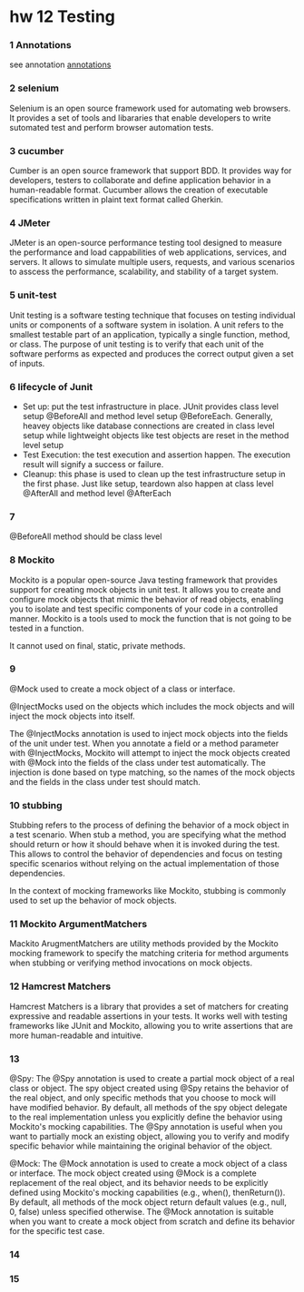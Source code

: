 # hw 12 Testing
### 1 Annotations
see annotation [annotations](/ShortQuestions/annotations.md)
### 2 selenium
Selenium is an open source framework used for automating web browsers. It provides a set of tools and libararies that enable developers to write sutomated test and perform browser automation tests.

### 3 cucumber
Cumber is an open source framework that support BDD. It provides way for developers, testers to collaborate and define application behavior in a human-readable format. Cucumber allows the creation of executable specifications written in plaint text format called Gherkin.

### 4 JMeter
JMeter is an open-source performance testing tool designed to measure the performance and load cappabilities of web applications, services, and servers. It allows to simulate multiple users, requests, and various scenarios to asscess the performance, scalability, and stability of a target system.

### 5 unit-test
Unit testing is a software testing technique that focuses on testing individual units or components of a software system in isolation. A unit refers to the smallest testable part of an application, typically a single function, method, or class. The purpose of unit testing is to verify that each unit of the software performs as expected and produces the correct output given a set of inputs.

### 6 lifecycle of Junit
- Set up: put the test infrastructure in place. JUnit provides class level setup @BeforeAll and method level setup @BeforeEach. Generally, heavey objects like database connections are created in class level setup while lightweight objects like test objects are reset in the method level setup
- Test Execution: the test execution and assertion happen. The execution result will signify a success or failure.
- Cleanup: this phase is used to clean up the test infrastructure setup in the first phase. Just like setup, teardown also happen at class level @AfterAll and method level @AfterEach
### 7 
@BeforeAll method should be class level
### 8 Mockito
Mockito is a popular open-source Java testing framework that provides support for creating mock objects in unit test. It allows you to create and configure mock objects that mimic the behavior of read objects, enabling you to isolate and test specific components of your code in a controlled manner.
Mockito is a tools used to mock the function that is not going to be tested in a function.

It cannot used on final, static, private methods.

### 9
@Mock used to create a mock object of a class or interface.

@InjectMocks used on the objects which includes the mock objects and will inject the mock objects into itself. 

The @InjectMocks annotation is used to inject mock objects into the fields of the unit under test. When you annotate a field or a method parameter with @InjectMocks, Mockito will attempt to inject the mock objects created with @Mock into the fields of the class under test automatically. The injection is done based on type matching, so the names of the mock objects and the fields in the class under test should match.
### 10 stubbing
Stubbing refers to the process of defining the behavior of a mock object in a test scenario. When stub a method, you are specifying what the method should return or how it should behave when it is invoked during the test. This allows to control the behavior of dependencies and focus on testing specific scenarios without relying on the actual implementation of those dependencies.

In the context of mocking frameworks like Mockito, stubbing is commonly used to set up the behavior of mock objects.
### 11 Mockito ArgumentMatchers
Mackito ArugmentMatchers are utility methods provided by the Mockito mocking framework to specify the matching criteria for method arguments when stubbing or verifying method invocations on mock objects. 
### 12 Hamcrest Matchers
Hamcrest Matchers is a library that provides a set of matchers for creating expressive and readable assertions in your tests. It works well with testing frameworks like JUnit and Mockito, allowing you to write assertions that are more human-readable and intuitive.
### 13
@Spy: The @Spy annotation is used to create a partial mock object of a real class or object. The spy object created using @Spy retains the behavior of the real object, and only specific methods that you choose to mock will have modified behavior. By default, all methods of the spy object delegate to the real implementation unless you explicitly define the behavior using Mockito's mocking capabilities. The @Spy annotation is useful when you want to partially mock an existing object, allowing you to verify and modify specific behavior while maintaining the original behavior of the object.

@Mock: The @Mock annotation is used to create a mock object of a class or interface. The mock object created using @Mock is a complete replacement of the real object, and its behavior needs to be explicitly defined using Mockito's mocking capabilities (e.g., when(), thenReturn()). By default, all methods of the mock object return default values (e.g., null, 0, false) unless specified otherwise. The @Mock annotation is suitable when you want to create a mock object from scratch and define its behavior for the specific test case.

### 14
### 15
